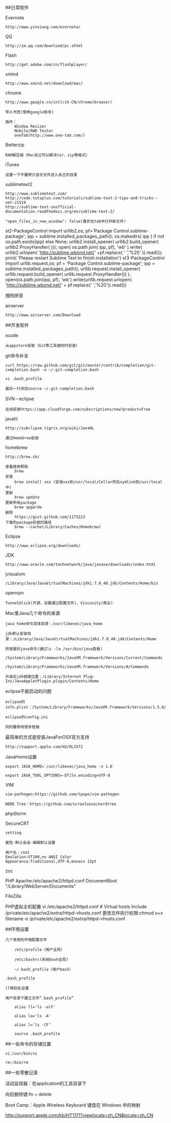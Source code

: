 ##日常软件

Evernote

	http://www.yinxiang.com/evernote/

QQ

	http://im.qq.com/download/pc.shtml

Flash

	http://get.adobe.com/cn/flashplayer/

xmind

	http://www.xmind.net/download/mac/
	

chrome

	http://www.google.cn/intl/zh-CN/chrome/browser/
	
	导入书签(使用google账号)
	
	插件：
		Window Resizer
		Mobile/RWD Tester
		oneTab(http://www.one-tab.com/)
	
Betterzip

	RAR解压缩（Mac自己可以解决tar，zip等格式）
	
iTunes

	设置一下不要拷贝音乐文件进入自己的目录
	
sublimetext2
	
	http://www.sublimetext.com/
	http://code.tutsplus.com/tutorials/sublime-text-2-tips-and-tricks--net-21519
	http://sublime-text-unofficial-documentation.readthedocs.org/en/sublime-text-2/
	
	"open_files_in_new_window": false(喜欢在tab中打开新文件)
st2-PackageControl
	import urllib2,os; pf='Package Control.sublime-package'; ipp = sublime.installed_packages_path(); os.makedirs( ipp ) if not os.path.exists(ipp) else None; urllib2.install_opener( urllib2.build_opener( urllib2.ProxyHandler( ))); open( os.path.join( ipp, pf), 'wb' ).write( urllib2.urlopen( 'http://sublime.wbond.net/' +pf.replace( ' ','%20' )).read()); print( 'Please restart Sublime Text to finish installation')
st3-PackageControl
	import urllib.request,os; pf = 'Package Control.sublime-package'; ipp = sublime.installed_packages_path(); urllib.request.install_opener( urllib.request.build_opener( urllib.request.ProxyHandler()) ); open(os.path.join(ipp, pf), 'wb').write(urllib.request.urlopen( 'http://sublime.wbond.net/' + pf.replace(' ','%20')).read())
	
搜狗拼音

airserver
	
	http://www.airserver.com/Download


##开发软件

xcode

	从appstore安装（Git等工具被同时安装）
	
git命令补全

	curl https://raw.github.com/git/git/master/contrib/completion/git-completion.bash -o ~/.git-completion.bash
	
	vi .bash_profile
	
	最后一行添加source ~/.git-completion.bash
	
SVN－eclipse

	在线安装https://app.cloudforge.com/subscriptions/new?product=Free

javahl

	http://subclipse.tigris.org/wiki/JavaHL
	
	通过Homebrew安装
	
homebrew

	http://brew.sh/

	查看使用帮助
		brew
	安装
		brew install xxx (安装xxx到/usr/local/Cellar然后symlink到/usr/local中)
	更新
		brew update
	更新所有package
		brew upgarde
	删除
		https://gist.github.com/1173223
	下载的package存放的路径
		brew --cache(/Library/Caches/Homebrew)


	
Eclipse

	http://www.eclipse.org/downloads/
	
	
JDK

	http://www.oracle.com/technetwork/java/javase/downloads/index.html
	
jvisualvm

	/Library/Java/JavaVirtualMachines/jdk1.7.0_40.jdk/Contents/Home/bin
	
openvpn

	Tunnelblick(开源，设置通过配置文件)，Viscosity(商业)
	
Mac里Java几个命令的来源

	java home命令具体目录：/usr/libexec/java_home 
	
	jdk默认安装目录：/Library/Java/JavaVirtualMachines/jdk1.7.0_40.jdk/Contents/Home
	
	终端里的java命令(通过ls -la /usr/bin/java查看)
	
	/System/Library/Frameworks/JavaVM.framework/Versions/Current/Commands
	
	/System/Library/Frameworks/JavaVM.framework/Versions/A/Commands
	
	升级后jdk链接位置：/Library/Internet Plug-Ins/JavaAppletPlugin.plugin/Contents/Home

eclipse不能启动的问题

	eclipse的info.plist：/System/Library/Frameworks/JavaVM.framework/Versions/1.5.0/Commands/java
	
	eclipse的config.ini
	
	同时要修改很多链接
	
最简单的方式是安装JavaForOSX官方支持

	http://support.apple.com/kb/DL1572

JavaHome设置

	export JAVA_HOME=`/usr/libexec/java_home -v 1.6`
	
	export JAVA_TOOL_OPTIONS=-Dfile.encoding=UTF-8
	
VIM

	vim-pathogen:https://github.com/tpope/vim-pathogen
	
	NERD Tree：https://github.com/scrooloose/nerdtree

phpStorm

SecureCRT
	
	setting

	属性-默认会话-编辑默认设置

	用户名：root
	Emulation:VT100,no ANSI Color
	Appearance:Traditional,UTF-8,monaco 12pt

zoc
	
PHP
	Apache:/etc/apache2/httpd.conf
	DocumentRoot "/Library/WebServer/Documents"

FileZilla
	
PHP虚拟主机配置
	vi /etc/apache2/httpd.conf
	# Virtual hosts
	Include /private/etc/apache2/extra/httpd-vhosts.conf 
	更改文件执行权限:chmod o+x filename
	vi /private/etc/apache2/extra/httpd-vhosts.conf
	
##环境设置

	几个常用的环境配置文件

		/etc/profile（用户全局）

		/etc/bashrc(系统bash全局)

		~/.bash_profile（用户bash）
	
	.bash_profile

	ll等别名设置
	
	用户目录下建立文件“.bash_profile”
		
		alias ll='ls -alF'
		
		alias la='ls -A'
		
		alias l='ls -CF’
		
		source .bash_profile
		
##一些命令的存储位置

	vi:/usr/bin/vi
	
	rm:/bin/rm
	
##一些零散记录

活动监视器：在application的工具目录下

向后删除键:fn + delete

Boot Camp：Apple Wireless Keyboard 键盘在 Windows 中的映射

http://support.apple.com/kb/HT1171?viewlocale=zh_CN&locale=zh_CN